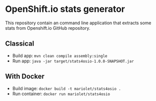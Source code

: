 # OpenShift.io stats generator

This repository contain an command line application that extracts some stats from Openshift.io 
GitHub repository.

## Classical

- Build app: `mvn clean compile assembly:single`
- Run app: `java -jar target/stats4osio-1.0.0-SNAPSHOT.jar`

## With Docker

- Build image: `docker build -t mariolet/stats4osio .`
- Run container: `docker run mariolet/stats4osio`
